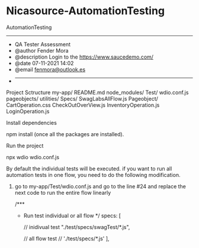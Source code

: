 # Nicasource-AutomationTesting
AutomationTesting

------------------------------------------------------------------------------------
* QA Tester Assessment
* @author       Fender Mora
* @description  Login to the https://www.saucedemo.com/
* @date         07-11-2021 14:02
* @email        fenmora@outlook.es
* ----------------------------------------------------------------------------------

Project Sctructure
my-app/
  README.md
  node_modules/
  Test/
     wdio.conf.js
     pageobjects/
     utilities/
     Specs/
       SwagLabsAllFlow.js
        Pageobject/
          CartOperation.css
          CheckOutOverView.js
          InventoryOperation.js
          LoginOperation.js



Install dependencies

npm install (once all the packages are installed).

Run the project 

npx wdio wdio.conf.js 

By default the individual tests will be executed. if you want to run all automation tests in one flow, you need to do the following modification.

1. go to my-app/Test/wdio.conf.js and go to the line #24 and replace the next code to run the entire flow linearly

    /***
     * Run test individual or all flow
     */
    specs: [
        
        // inidivual test
        "./test/specs/swagTest/*.js",

        // all flow test
        // './test/specs/*.js'
    ],
